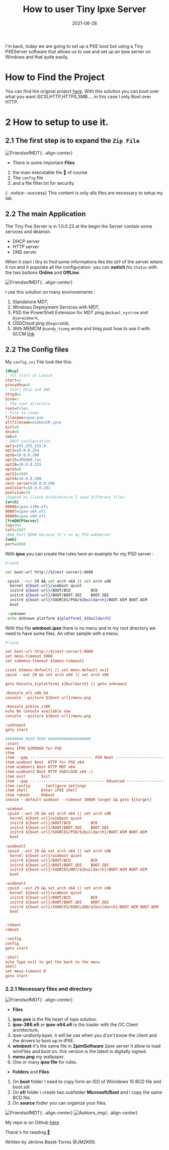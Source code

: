 ﻿---
layout: single
title: "How to user Tiny Ipxe Server"
date: 2021-06-28
tags: 
  - OSD
  - IPxe
  - MDT
  - 'Microsoft Deployment Toolkit'
  - OSDCLOUD
  - MEMCM
categories:
  - Powershell
  - OSD
published: true
comments: true
author_profile: true
header:
  teaserlogo:
  teaser: ''
  image: img/headers/mountain03_1920x500.jpg
  caption:
gallery:

  - image_path: ''
    url: ''
    title: ''
toc: true
toc_sticky: true
toc_label: "Table of content"
---


I'm back, today we are going to set up a PXE boot but using a Tiny PXEServer software that allows us to use and set up an Ipxe server on Windows and that quite easily. 

# How to Find the Project

You can find the original project [here](https://github.com/erwan2212/tinypxeserver). With this solution you can boot over what you want iSCSI,HTTP,HTTPS,SMB.... in this case I only Boot over HTTP.


# 2 How to setup to use it.

## 2.1 The **first step** is to expand the `Zip File`

![FriendsofMDT](/img/Ipxe.png){: .align-center}

* There is some important **Files**

1. the main executable file 🤣 of course
1. The `config` file
1. and a file filter.txt for security.


{: .notice--success}
This content is only alls files are necessary to setup my lab.

## 2.2 The main Application

The Tiny Pxe Server is in 1.0.0.23 at the begin the Server contain some services and deamon.
* DHCP server
* HTTP server
* DNS server

When it start i ttry to find some informations like the `@IP` of the server where it run and it populate all the configuration. you can **switch** his `Status` with the two buttons **Online** and **OffLine**.

![FriendsofMDT](/img/Ipxe2.png){: .align-center}

I use this solution on many environements :

1. Standalone MDT,
1. Windows Deployment Services with MDT,
1. PSD the PowerShell Extension for MDT ping `@mikael_nystrom` and `@jarwidmark`,
1. OSDCloud ping `@SeguraOSD`,
1. With MEMCM `@sandy_tsang` wrote and blog post how to use it with SCCM [link](https://sandyzeng.com/ipxe-sccm/)

## 2.2 The Config files

My `config.ini` File look like this:

```ini
[dhcp]
; for start at Launch
start=1
proxydhcp=0
; Start Http and DNS
httpd=1
bind=1
; The root directory
root=Files
; File to loads
filename=ipxe.pxe
altfilename=wimbootM.ipxe
binl=0
dnsd=0
smb=0
; DHCP configuration
opt1=255.255.255.0
opt3=10.0.0.254
opt6=10.0.0.200
opt15=JM2K69.loc
opt28=10.0.0.255
opt43=0
opt51=3600
opt54=10.0.0.200
next-server=10.0.0.200
poolstart=10.0.0.201
poolsize=10
;Depend on Client Architecture I send different files
[arch]
00006=ipxe-i386.efi
00007=ipxe-x64.efi
00009=ipxe-x64.efi
[frmDHCPServer]
top=164
left=1007
;Web Port 8080 because It's on my PSD webServer
[web]
port=8080
```

With **ipxe** you can create the rules here an example for my PSD server :
```bash
#!ipxe

set boot-url http://${next-server}:8080

 cpuid --ext 29 && set arch x64 || set arch x86
  kernel ${boot-url}/wimboot quiet
  initrd ${boot-url}/BOOT/BCD         BCD
  initrd ${boot-url}/BOOT/BOOT.SDI    BOOT.SDI
  initrd ${boot-url}/SOURCES/PSD/${buildarch}/BOOT.WIM BOOT.WIM
  boot

 :unknown
 echo Unknown platform ${platform}_${buildarch}
```
With this file **wimboot.ipxe** there is no menu and in my root directory we need to have some files. An other sample with a menu.

```ini
#!ipxe

set boot-url http://${next-server}:8080
set menu-timeout 5000
set submenu-timeout ${menu-timeout}

isset ${menu-default} || set menu-default exit
cpuid --ext 29 && set arch x64 || set arch x86

goto Konsole_${platform}_${buildarch} || goto unknown2

:Konsole_efi_x86_64
console --picture ${boot-url}/menu.png 

:Konsole_pcbios_i386
echo No console available now
console --picture ${boot-url}/menu.png 

:unknown2
goto start

######## MAIN MENU ###################
:start
menu IPXE @JM2K69 for PSD
item
item --gap -- ------------------------- PSD Boot ------------------------------------------
item wimboot Boot  HTTP for PSD x64
item wimboot2 Boot HTTP MDT x64
item wimboot3 Boot HTTP OSDCLOUD x64 ;)
item exit       Exit 
item --gap -- ------------------------------ Advanced -------------------------------------
item config       Configure settings
item shell      Enter iPXE shell
item reboot     Reboot
choose --default wimboot --timeout 30000 target && goto ${target}

:wimboot
 cpuid --ext 29 && set arch x64 || set arch x86
  kernel ${boot-url}/wimboot quiet
  initrd ${boot-url}/BOOT/BCD         BCD
  initrd ${boot-url}/BOOT/BOOT.SDI    BOOT.SDI
  initrd ${boot-url}/SOURCES/PSD/${buildarch}/BOOT.WIM BOOT.WIM
  boot
  
:wimboot2
 cpuid --ext 29 && set arch x64 || set arch x86
  kernel ${boot-url}/wimboot quiet
  initrd ${boot-url}/BOOT/BCD         BCD
  initrd ${boot-url}/BOOT/BOOT.SDI    BOOT.SDI
  initrd ${boot-url}/SOURCES/MDT/${buildarch}/BOOT.WIM BOOT.WIM
  boot

:wimboot3
 cpuid --ext 29 && set arch x64 || set arch x86
  kernel ${boot-url}/wimboot quiet
  initrd ${boot-url}/BOOT/BCD         BCD
  initrd ${boot-url}/BOOT/BOOT.SDI    BOOT.SDI
  initrd ${boot-url}/SOURCES/OSDCLOUD/${buildarch}/BOOT.WIM BOOT.WIM
  boot


:reboot
reboot

:config
config
goto start

:shell
echo Type exit to get the back to the menu
shell
set menu-timeout 0
goto start

```

### 2.2.1 Necessary files and directory

![FriendsofMDT](/img/Ipxe3.png){: .align-center}


* **Files**

1. **ipxe.pxe** is the file heart of Ixpe solution
1. **ipxe-386.efi** or **ipxe-x64.efi** is the loader with the OC Client architecture,
1. ipxe-undionly.kpxe, it will be use when you d'on't know the client and the drivers to boot up in iPXE.
1. **wimboot** it's the same file in **2pintSoftware** 2pxe server it allow to load wimFiles and boot on. this version is the latest is digitally signed.
1. **menu.png** my wallpaper.
1. One or many **ipxe file** for rules.
 
* **Folders** and **Files** 

1. On **boot** folder I need to copy form an ISO of Wnindows 10 BCD file and boot.sdi
1. On **efi** folder i create two subfolder **Microsoft/Boot** and i copy the same BCD file.
1. On **source** fodler you can organize your files.


![FriendsofMDT](/img/Ipxe4.png){: .align-center}
![Auhtors_img](/img/Git1.png){: .align-center}

My repo is on Github [here](https://github.com/JM2K69/Tiny_iPXE.git)


Thank's for reading.🤗

Written by Jérôme Bezet-Torres @JM2K69.
